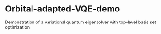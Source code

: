 # Orbital-adapted-VQE-demo
Demonstration of a variational quantum eigensolver with top-level basis set optimization
